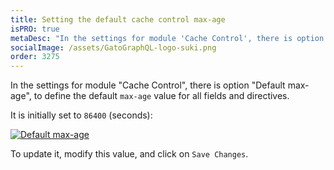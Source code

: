 ```yaml
---
title: Setting the default cache control max-age
isPRO: true
metaDesc: "In the settings for module 'Cache Control', there is option 'Default max-age', to define the default 'max-age' value for all fields and directives."
socialImage: /assets/GatoGraphQL-logo-suki.png
order: 3275
---
```


In the settings for module "Cache Control", there is option "Default max-age", to define the default `max-age` value for all fields and directives.

It is initially set to `86400` (seconds):

<a href="/assets/guides/upstream-pro/settings-cache-control-default-max-age.png" target="_blank">![Default max-age](/assets/guides/upstream-pro/settings-cache-control-default-max-age.png "Default max-age")</a>

To update it, modify this value, and click on `Save Changes`.

